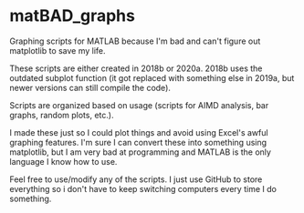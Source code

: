 # matBAD_graphs
Graphing scripts for MATLAB because I'm bad and can't figure out matplotlib to save my life.

These scripts are either created in 2018b or 2020a. 2018b uses the outdated subplot function (it got replaced with something else in 2019a, but newer versions can still compile the code).

Scripts are organized based on usage (scripts for AIMD analysis, bar graphs, random plots, etc.).

I made these just so I could plot things and avoid using Excel's awful graphing features. I'm sure I can convert these into something using matplotlib, but I am very bad at programming and MATLAB is the only language I know how to use.

Feel free to use/modify any of the scripts. I just use GitHub to store everything so i don't have to keep switching computers every time I do something.

